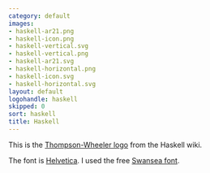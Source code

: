 ```yaml
---
category: default
images:
- haskell-ar21.png
- haskell-icon.png
- haskell-vertical.svg
- haskell-vertical.png
- haskell-ar21.svg
- haskell-horizontal.png
- haskell-icon.svg
- haskell-horizontal.svg
layout: default
logohandle: haskell
skipped: 0
sort: haskell
title: Haskell
---
```


This is the [Thompson-Wheeler logo](http://www.haskell.org/haskellwiki/Thompson-Wheeler_logo) from the Haskell wiki.

The font is [Helvetica](http://www.myfonts.com/fonts/linotype/helvetica/bold/?refby=hackerlogos).  I used the free [Swansea font](http://www.fontspace.com/roger-white/swansea).